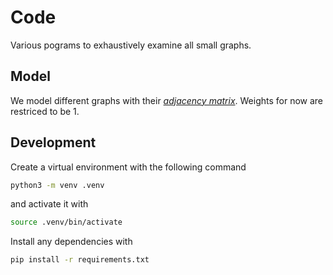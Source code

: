 # Code
Various pograms to exhaustively examine all small graphs.

## Model
We model different graphs with their [_adjacency matrix_][wikipedia:adjacency-matrix]. Weights for now are restriced to be 1.

## Development
Create a virtual environment with the following command

```bash
python3 -m venv .venv
```

and activate it with 

```bash
source .venv/bin/activate
```

Install any dependencies with

```bash
pip install -r requirements.txt
```

[wikipedia:adjacency-matrix]: https://en.wikipedia.org/wiki/Adjacency_matrix